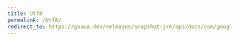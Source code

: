 ```yaml
---
title: Utf8
permalink: /Utf8/
redirect_to: https://guava.dev/releases/snapshot-jre/api/docs/com/google/common/base/Utf8.html
---
```

